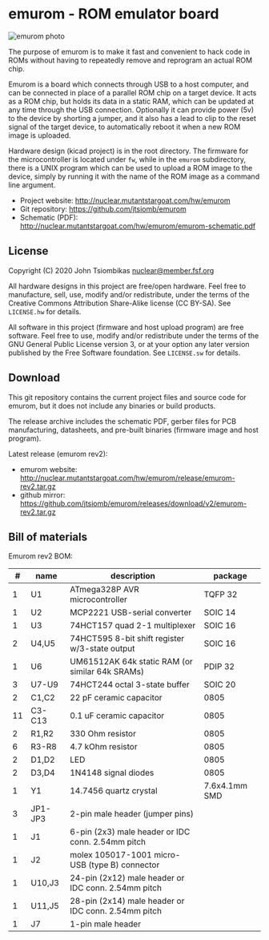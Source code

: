 emurom - ROM emulator board
===========================

![emurom photo](http://nuclear.mutantstargoat.com/hw/emurom/emurom_test_sm.jpg)

The purpose of emurom is to make it fast and convenient to hack code in ROMs
without having to repeatedly remove and reprogram an actual ROM chip.

Emurom is a board which connects through USB to a host computer, and
can be connected in place of a parallel ROM chip on a target device. It acts as
a ROM chip, but holds its data in a static RAM, which can be updated at any time
through the USB connection. Optionally it can provide power (5v) to the device
by shorting a jumper, and it also has a lead to clip to the reset signal of the
target device, to automatically reboot it when a new ROM image is uploaded.

Hardware design (kicad project) is in the root directory. The firmware for the
microcontroller is located under `fw`, while in the `emurom` subdirectory, there
is a UNIX program which can be used to upload a ROM image to the device, simply
by running it with the name of the ROM image as a command line argument.

 - Project website: http://nuclear.mutantstargoat.com/hw/emurom
 - Git repository: https://github.com/jtsiomb/emurom
 - Schematic (PDF): http://nuclear.mutantstargoat.com/hw/emurom/emurom-schematic.pdf

License
-------
Copyright (C) 2020 John Tsiombikas <nuclear@member.fsf.org>

All hardware designs in this project are free/open hardware. Feel free to
manufacture, sell, use, modify and/or redistribute, under the terms of the
Creative Commons Attribution Share-Alike license (CC BY-SA). See `LICENSE.hw`
for details.

All software in this project (firmware and host upload program) are free
software. Feel free to use, modify and/or redistribute under the terms of the
GNU General Public License version 3, or at your option any later version
published by the Free Software foundation. See `LICENSE.sw` for details.

Download
--------
This git repository contains the current project files and source code for
emurom, but it does not include any binaries or build products.

The release archive includes the schematic PDF, gerber files for PCB
manufacturing, datasheets, and pre-built binaries (firmware image and host
program).

Latest release (emurom rev2):
 - emurom website: http://nuclear.mutantstargoat.com/hw/emurom/release/emurom-rev2.tar.gz
 - github mirror: https://github.com/jtsiomb/emurom/releases/download/v2/emurom-rev2.tar.gz

Bill of materials
-----------------
Emurom rev2 BOM:

|#  | name    | description                                    | package       |
|---|---------|------------------------------------------------|---------------|
| 1 | U1      | ATmega328P AVR microcontroller                 | TQFP 32       |
| 1 | U2      | MCP2221 USB-serial converter                   | SOIC 14       |
| 1 | U3      | 74HCT157 quad 2-1 multiplexer                  | SOIC 16       |
| 2 | U4,U5   | 74HCT595 8-bit shift register w/3-state output | SOIC 16       |
| 1 | U6      | UM61512AK 64k static RAM (or similar 64k SRAMs)| PDIP 32       |
| 3 | U7-U9   | 74HCT244 octal 3-state buffer                  | SOIC 20       |
| 2 | C1,C2   | 22 pF ceramic capacitor                        | 0805          |
|11 | C3-C13  | 0.1 uF ceramic capacitor                       | 0805          |
| 2 | R1,R2   | 330 Ohm resistor                               | 0805          |
| 6 | R3-R8   | 4.7 kOhm resistor                              | 0805          |
| 2 | D1,D2   | LED                                            | 0805          |
| 2 | D3,D4   | 1N4148 signal diodes                           | 0805          |
| 1 | Y1      | 14.7456 quartz crystal                         | 7.6x4.1mm SMD |
| 3 | JP1-JP3 | 2-pin male header (jumper pins)                     |          |
| 1 | J1      | 6-pin (2x3) male header or IDC conn. 2.54mm pitch   |          |
| 1 | J2      | molex 105017-1001 micro-USB (type B) connector      |          |
| 1 | U10,J3  | 24-pin (2x12) male header or IDC conn. 2.54mm pitch |          |
| 1 | U11,J5  | 28-pin (2x14) male header or IDC conn. 2.54mm pitch |          |
| 1 | J7      | 1-pin male header                                   |          |
